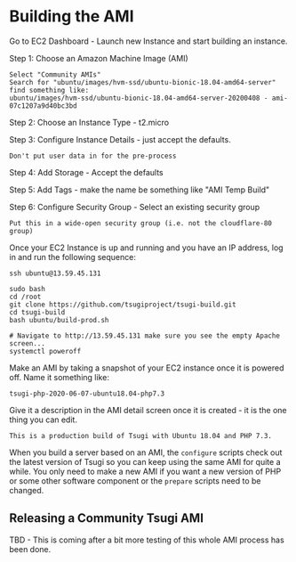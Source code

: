 
Building the AMI
================

Go to EC2 Dashboard - Launch new Instance and start building an instance.

Step 1: Choose an Amazon Machine Image (AMI)

    Select "Community AMIs"
    Search for "ubuntu/images/hvm-ssd/ubuntu-bionic-18.04-amd64-server" find something like:
    ubuntu/images/hvm-ssd/ubuntu-bionic-18.04-amd64-server-20200408 - ami-07c1207a9d40bc3bd

Step 2: Choose an Instance Type - t2.micro

Step 3: Configure Instance Details - just accept the defaults.

    Don't put user data in for the pre-process

Step 4: Add Storage - Accept the defaults

Step 5: Add Tags - make the name be something like "AMI Temp Build"

Step 6: Configure Security Group - Select an existing security group

    Put this in a wide-open security group (i.e. not the cloudflare-80 group)

Once your EC2 Instance is up and running and you have an IP address, log in and
run the following sequence:

    ssh ubuntu@13.59.45.131

    sudo bash
    cd /root
    git clone https://github.com/tsugiproject/tsugi-build.git
    cd tsugi-build
    bash ubuntu/build-prod.sh

    # Navigate to http://13.59.45.131 make sure you see the empty Apache screen...
    systemctl poweroff

Make an AMI by taking a snapshot of your EC2 instance once it is powered off.
Name it something like:

    tsugi-php-2020-06-07-ubuntu18.04-php7.3

Give it a description in the AMI detail screen once it is created - it
is the one thing you can edit.

    This is a production build of Tsugi with Ubuntu 18.04 and PHP 7.3.

When you build a server based on an AMI, the `configure` scripts 
check out the latest version of Tsugi so you can keep using the same AMI
for quite a while.  You only need to make a new AMI if you want a new
version of PHP or some other software component or the `prepare`
scripts need to be changed.


Releasing a Community Tsugi AMI
-------------------------------

TBD - This is coming after a bit more testing of this whole AMI process
has been done.




